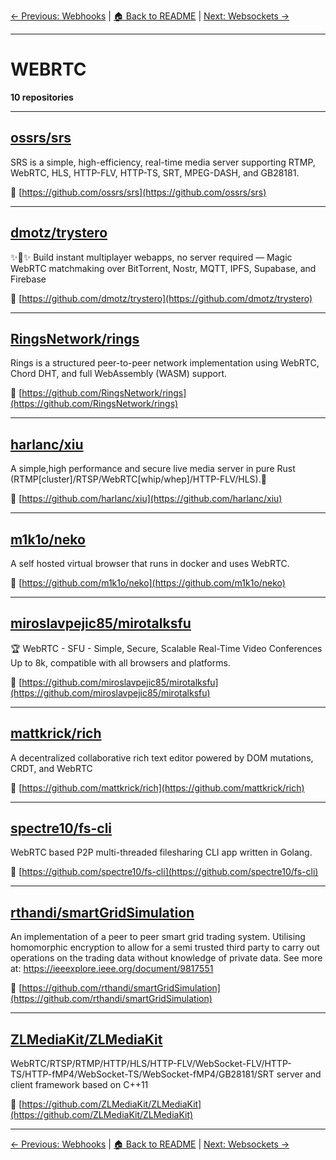 [← Previous: Webhooks](webhooks.txt) | [🏠 Back to README](../README.md) | [Next: Websockets →](websockets.txt)

---

# WEBRTC

**10 repositories**

---

## [ossrs/srs](https://github.com/ossrs/srs)

SRS is a simple, high-efficiency, real-time media server supporting RTMP, WebRTC, HLS, HTTP-FLV, HTTP-TS, SRT, MPEG-DASH, and GB28181.

🔗 [https://github.com/ossrs/srs](https://github.com/ossrs/srs)

---

## [dmotz/trystero](https://github.com/dmotz/trystero)

✨🤝✨ Build instant multiplayer webapps, no server required — Magic WebRTC matchmaking over BitTorrent, Nostr, MQTT, IPFS, Supabase, and Firebase

🔗 [https://github.com/dmotz/trystero](https://github.com/dmotz/trystero)

---

## [RingsNetwork/rings](https://github.com/RingsNetwork/rings)

Rings is a structured peer-to-peer network implementation using WebRTC, Chord DHT, and full WebAssembly (WASM) support.

🔗 [https://github.com/RingsNetwork/rings](https://github.com/RingsNetwork/rings)

---

## [harlanc/xiu](https://github.com/harlanc/xiu)

A simple,high performance and secure live media server in pure Rust (RTMP[cluster]/RTSP/WebRTC[whip/whep]/HTTP-FLV/HLS).🦀

🔗 [https://github.com/harlanc/xiu](https://github.com/harlanc/xiu)

---

## [m1k1o/neko](https://github.com/m1k1o/neko)

A self hosted virtual browser that runs in docker and uses WebRTC.

🔗 [https://github.com/m1k1o/neko](https://github.com/m1k1o/neko)

---

## [miroslavpejic85/mirotalksfu](https://github.com/miroslavpejic85/mirotalksfu)

🏆 WebRTC - SFU - Simple, Secure, Scalable Real-Time Video Conferences Up to 8k, compatible with all browsers and platforms.

🔗 [https://github.com/miroslavpejic85/mirotalksfu](https://github.com/miroslavpejic85/mirotalksfu)

---

## [mattkrick/rich](https://github.com/mattkrick/rich)

A decentralized collaborative rich text editor powered by DOM mutations, CRDT, and WebRTC

🔗 [https://github.com/mattkrick/rich](https://github.com/mattkrick/rich)

---

## [spectre10/fs-cli](https://github.com/spectre10/fs-cli)

WebRTC based P2P multi-threaded filesharing CLI app written in Golang.

🔗 [https://github.com/spectre10/fs-cli](https://github.com/spectre10/fs-cli)

---

## [rthandi/smartGridSimulation](https://github.com/rthandi/smartGridSimulation)

An implementation of a peer to peer smart grid trading system. Utilising homomorphic encryption to allow for a semi trusted third party to carry out operations on the trading data without knowledge of private data. See more at: https://ieeexplore.ieee.org/document/9817551

🔗 [https://github.com/rthandi/smartGridSimulation](https://github.com/rthandi/smartGridSimulation)

---

## [ZLMediaKit/ZLMediaKit](https://github.com/ZLMediaKit/ZLMediaKit)

WebRTC/RTSP/RTMP/HTTP/HLS/HTTP-FLV/WebSocket-FLV/HTTP-TS/HTTP-fMP4/WebSocket-TS/WebSocket-fMP4/GB28181/SRT server and client framework based on C++11

🔗 [https://github.com/ZLMediaKit/ZLMediaKit](https://github.com/ZLMediaKit/ZLMediaKit)

---


[← Previous: Webhooks](webhooks.txt) | [🏠 Back to README](../README.md) | [Next: Websockets →](websockets.txt)
